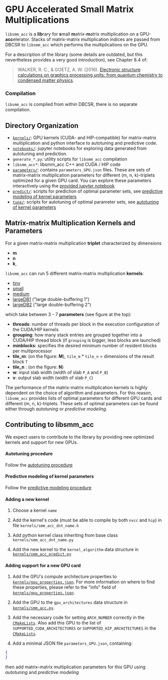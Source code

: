 # GPU Accelerated Small Matrix Multiplications

`libsmm_acc` is a **lib**rary for **s**mall **m**atrix-**m**atrix multiplication on a GPU-**acc**elerator. Stacks of matrix-matrix multiplication indices are passed from DBCSR to `libsmm_acc` which performs the multiplications on the GPU.

For a description of the library (some details are outdated, but this nevertheless provides a very good introduction), see Chapter 8.4 of:

> WALKER, R. C., & GOETZ, A. W. (2016). [Electronic structure calculations on graphics processing units: from quantum chemistry to condensed matter physics](https://onlinelibrary.wiley.com/doi/pdf/10.1002/9781118670712).

### Compilation

`libsmm_acc` is compiled from within DBCSR, there is no separate compilation.

## Directory Organization

- [`kernels/`](https://github.com/cp2k/dbcsr/blob/develop/src/acc/libsmm_acc/kernels/): GPU kernels (CUDA- and HIP-compatible) for matrix-matrix multiplication and python interface to autotuning and predictive code.
- [`notebooks/`](https://github.com/cp2k/dbcsr/blob/develop/src/acc/libsmm_acc/notebooks/): jupyter notebooks for exploring data generated from autotuning and prediction.
- `generate_*.py`: utility scripts for `libsmm_acc` compilation
- `libsmm_acc*`: libsmm_acc C++ and CUDA / HIP code
- [`parameters/`](https://github.com/cp2k/dbcsr/blob/develop/src/acc/libsmm_acc/parameters/): contains `parameters_GPU.json` files. These are sets of matrix-matrix multiplication parameters for different (m, n, k)-triplets optimized for a given GPU card. You can explore these parameters interactively using the [provided jupyter notebook](https://github.com/cp2k/dbcsr/blob/develop/src/acc/libsmm_acc/notebooks/inspect_autotuned_parameters.ipynb)
- [`predict/`](https://github.com/cp2k/dbcsr/blob/develop/src/acc/libsmm_acc/predict/): scripts for prediction of optimal parameter sets, see [predictive modeling of kernel parameters](https://github.com/cp2k/dbcsr/blob/develop/src/acc/libsmm_acc/predict/README.md)
- [`tune/`](https://github.com/cp2k/dbcsr/blob/develop/src/acc/libsmm_acc/tune/): scripts for autotuning of optimal parameter sets, see [autotuning of kernel parameters](https://github.com/cp2k/dbcsr/blob/develop/src/acc/libsmm_acc/tune/README.md)

## Matrix-matrix Multiplication Kernels and Parameters

For a given matrix-matrix multiplication **triplet** characterized by dimensions

- **m**
- **n**
- **k**,

`libsmm_acc` can run 5 different matrix-matrix multiplication **kernels**:

- [tiny](https://github.com/cp2k/dbcsr/blob/develop/src/acc/libsmm_acc/kernels/smm_acc_dnt_tiny.h)
- [small](https://github.com/cp2k/dbcsr/blob/develop/src/acc/libsmm_acc/kernels/smm_acc_dnt_small.h)
- [medium](https://github.com/cp2k/dbcsr/blob/develop/src/acc/libsmm_acc/kernels/smm_acc_dnt_medium.h)
- [largeDB1](https://github.com/cp2k/dbcsr/blob/develop/src/acc/libsmm_acc/kernels/smm_acc_dnt_largeDB1.h) ("large double-buffering 1")
- [largeDB2](https://github.com/cp2k/dbcsr/blob/develop/src/acc/libsmm_acc/kernels/smm_acc_dnt_largeDB2.h) ("large double-buffering 2")

which take between 3 - 7 **parameters** (see figure at the top):

- **threads**: number of threads per block in the execution configuration of the CUDA/HIP kernels
- **grouping**: how many stack entries are grouped together into a CUDA/HIP thread block (if `grouping` is bigger, less blocks are launched)
- **minblocks**: specifies the desired minimum number of resident blocks per multiprocessor
- **tile_m**: (on the figure: **M**), `tile_m` * `tile_n` = dimensions of the result block `T`
- **tile_n** : (on the figure: **N**)
- **w**: input slab width (width of slab `P_A` and `P_B`)
- **v**: output slab width (width of slab `P_C`)

The performance of the matrix-matrix multiplication kernels is highly dependent on the choice of algorithm and parameters. For this reason, `libsmm_acc` provides lists of optimal parameters for different GPU cards and different (m, n, k)-triplets. These sets of optimal parameters can be found either through *autotuning* or *predictive modeling*.

## Contributing to libsmm_acc

We expect users to contribute to the library by providing new optimized kernels and support for new GPUs.

#### Autotuning procedure

Follow the [autotuning procedure](https://github.com/cp2k/dbcsr/blob/develop/src/acc/libsmm_acc/tune/README.md)

#### Predictive modeling of kernel parameters

Follow the [predictive modeling procedure](https://github.com/cp2k/dbcsr/blob/develop/src/acc/libsmm_acc/predict/README.md)

#### Adding a new kernel

1. Choose a kernel `name`

2. Add the kernel's code (must be able to compile by both `nvcc` and `hip`) in file `kernels/smm_acc_dnt_name.h`

3. Add python kernel class inheriting from base class `kernels/smm_acc_dnt_name.py`

4. Add the new kernel to the `kernel_algorithm` data structure in [`kernels/smm_acc_predict.py`](https://github.com/cp2k/dbcsr/blob/develop/src/acc/libsmm_acc/kernels/smm_acc_predict.py)

#### Adding support for a new GPU card

1. Add the GPU's compute architecture properties to [`kernels/gpu_properties.json`](https://github.com/cp2k/dbcsr/blob/develop/src/acc/libsmm_acc/kernels/gpu_properties.json). For more information on where to find these properties, please refer to the "info" field of [`kernels/gpu_properties.json`](https://github.com/cp2k/dbcsr/blob/develop/src/acc/libsmm_acc/kernels/gpu_properties.json).

2. Add the GPU to the `gpu_architectures` data structure in [`kernels/smm_acc.py`](https://github.com/cp2k/dbcsr/blob/develop/src/acc/libsmm_acc/kernels/smm_acc.py).

3. Add the necessary code for setting `ARCH_NUMBER` correctly in the [`CMakeLists`](https://github.com/cp2k/dbcsr/blob/develop/src/acc/libsmm_acc/CMakeLists.txt). Also add this GPU to the list of `SUPPORTED_CUDA_ARCHITECTURES` or `SUPPORTED_HIP_ARCHITECTURES` in the [`CMakeLists`](https://github.com/cp2k/dbcsr/blob/develop/src/acc/libsmm_acc/CMakeLists.txt).

4. Add a minimal JSON file `parameters_GPU.json`, containing:

```json
{
}
```

then add matrix-matrix multiplication parameters for this GPU using *autotuning* and *predictive modeling*
